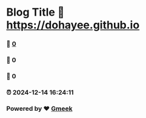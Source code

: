# Blog Title :link: https://dohayee.github.io 
### :page_facing_up: [0](https://dohayee.github.io/tag.html) 
### :speech_balloon: 0 
### :hibiscus: 0 
### :alarm_clock: 2024-12-14 16:24:11 
### Powered by :heart: [Gmeek](https://github.com/Meekdai/Gmeek)
